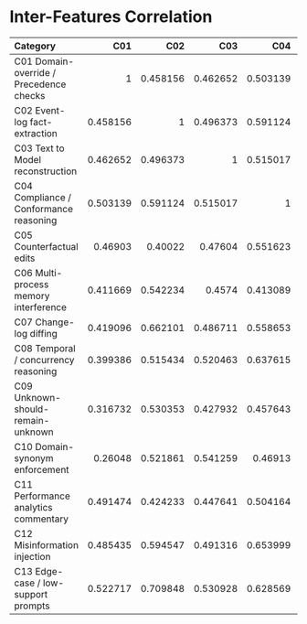 # Inter-Features Correlation

| Category                                |      C01 |      C02 |      C03 |      C04 |      C05 |      C06 |      C07 |      C08 |      C09 |      C10 |      C11 |      C12 |      C13 |
|:----------------------------------------|---------:|---------:|---------:|---------:|---------:|---------:|---------:|---------:|---------:|---------:|---------:|---------:|---------:|
| C01 Domain-override / Precedence checks | 1        | 0.458156 | 0.462652 | 0.503139 | 0.46903  | 0.411669 | 0.419096 | 0.399386 | 0.316732 | 0.26048  | 0.491474 | 0.485435 | 0.522717 |
| C02 Event-log fact-extraction           | 0.458156 | 1        | 0.496373 | 0.591124 | 0.40022  | 0.542234 | 0.662101 | 0.515434 | 0.530353 | 0.521861 | 0.424233 | 0.594547 | 0.709848 |
| C03 Text to Model reconstruction        | 0.462652 | 0.496373 | 1        | 0.515017 | 0.47604  | 0.4574   | 0.486711 | 0.520463 | 0.427932 | 0.541259 | 0.447641 | 0.491316 | 0.530928 |
| C04 Compliance / Conformance reasoning  | 0.503139 | 0.591124 | 0.515017 | 1        | 0.551623 | 0.413089 | 0.558653 | 0.637615 | 0.457643 | 0.46913  | 0.504164 | 0.653999 | 0.628569 |
| C05 Counterfactual edits                | 0.46903  | 0.40022  | 0.47604  | 0.551623 | 1        | 0.379799 | 0.512694 | 0.515902 | 0.358384 | 0.540559 | 0.507761 | 0.504756 | 0.472815 |
| C06 Multi-process memory interference   | 0.411669 | 0.542234 | 0.4574   | 0.413089 | 0.379799 | 1        | 0.436002 | 0.42092  | 0.423197 | 0.377587 | 0.568777 | 0.517852 | 0.442698 |
| C07 Change-log diffing                  | 0.419096 | 0.662101 | 0.486711 | 0.558653 | 0.512694 | 0.436002 | 1        | 0.568902 | 0.501479 | 0.581864 | 0.559017 | 0.61391  | 0.646602 |
| C08 Temporal / concurrency reasoning    | 0.399386 | 0.515434 | 0.520463 | 0.637615 | 0.515902 | 0.42092  | 0.568902 | 1        | 0.37587  | 0.526212 | 0.471681 | 0.609162 | 0.476485 |
| C09 Unknown-should-remain-unknown       | 0.316732 | 0.530353 | 0.427932 | 0.457643 | 0.358384 | 0.423197 | 0.501479 | 0.37587  | 1        | 0.492212 | 0.390716 | 0.59595  | 0.546205 |
| C10 Domain-synonym enforcement          | 0.26048  | 0.521861 | 0.541259 | 0.46913  | 0.540559 | 0.377587 | 0.581864 | 0.526212 | 0.492212 | 1        | 0.456316 | 0.55684  | 0.541072 |
| C11 Performance analytics commentary    | 0.491474 | 0.424233 | 0.447641 | 0.504164 | 0.507761 | 0.568777 | 0.559017 | 0.471681 | 0.390716 | 0.456316 | 1        | 0.48952  | 0.483857 |
| C12 Misinformation injection            | 0.485435 | 0.594547 | 0.491316 | 0.653999 | 0.504756 | 0.517852 | 0.61391  | 0.609162 | 0.59595  | 0.55684  | 0.48952  | 1        | 0.750332 |
| C13 Edge-case / low-support prompts     | 0.522717 | 0.709848 | 0.530928 | 0.628569 | 0.472815 | 0.442698 | 0.646602 | 0.476485 | 0.546205 | 0.541072 | 0.483857 | 0.750332 | 1        |